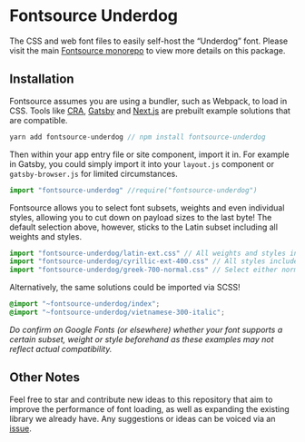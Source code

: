 # Fontsource Underdog

The CSS and web font files to easily self-host the “Underdog” font. Please visit the main [Fontsource monorepo](https://github.com/DecliningLotus/fontsource) to view more details on this package.

## Installation

Fontsource assumes you are using a bundler, such as Webpack, to load in CSS. Tools like [CRA](https://create-react-app.dev/), [Gatsby](https://www.gatsbyjs.org/) and [Next.js](https://nextjs.org/) are prebuilt example solutions that are compatible.

```javascript
yarn add fontsource-underdog // npm install fontsource-underdog
```

Then within your app entry file or site component, import it in. For example in Gatsby, you could simply import it into your `layout.js` component or `gatsby-browser.js` for limited circumstances.

```javascript
import "fontsource-underdog" //require("fontsource-underdog")
```

Fontsource allows you to select font subsets, weights and even individual styles, allowing you to cut down on payload sizes to the last byte! The default selection above, however, sticks to the Latin subset including all weights and styles.

```javascript
import "fontsource-underdog/latin-ext.css" // All weights and styles included.
import "fontsource-underdog/cyrillic-ext-400.css" // All styles included.
import "fontsource-underdog/greek-700-normal.css" // Select either normal or italic.
```

Alternatively, the same solutions could be imported via SCSS!

```scss
@import "~fontsource-underdog/index";
@import "~fontsource-underdog/vietnamese-300-italic";
```

_Do confirm on Google Fonts (or elsewhere) whether your font supports a certain subset, weight or style beforehand as these examples may not reflect actual compatibility._

## Other Notes

Feel free to star and contribute new ideas to this repository that aim to improve the performance of font loading, as well as expanding the existing library we already have. Any suggestions or ideas can be voiced via an [issue](https://github.com/DecliningLotus/fontsource/issues).

